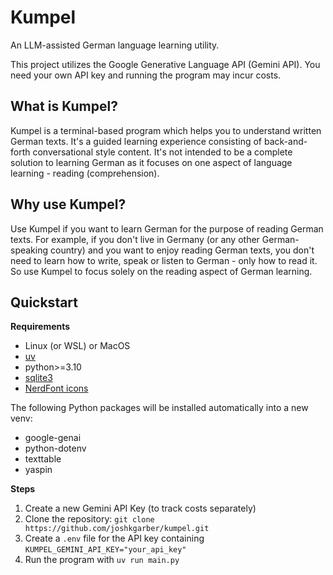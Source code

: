 # Kumpel

An LLM-assisted German language learning utility.

This project utilizes the Google Generative Language API (Gemini API). You need your own API key and running the program may incur costs.

## What is Kumpel?

Kumpel is a terminal-based program which helps you to understand written German texts. It's a guided learning experience consisting of back-and-forth conversational style content. It's not intended to be a complete solution to learning German as it focuses on one aspect of language learning - reading (comprehension).

## Why use Kumpel?

Use Kumpel if you want to learn German for the purpose of reading German texts. For example, if you don't live in Germany (or any other German-speaking country) and you want to enjoy reading German texts, you don't need to learn how to write, speak or listen to German - only how to read it. So use Kumpel to focus solely on the reading aspect of German learning.

## Quickstart

**Requirements**

- Linux (or WSL) or MacOS
- [uv](https://docs.astral.sh/uv/)
- python>=3.10
- [sqlite3](https://sqlite.org/index.html)
- [NerdFont icons](https://www.nerdfonts.com/font-downloads)

The following Python packages will be installed automatically into a new venv:

- google-genai
- python-dotenv
- texttable
- yaspin

**Steps**

1. Create a new Gemini API Key (to track costs separately)
2. Clone the repository: `git clone https://github.com/joshkgarber/kumpel.git`
3. Create a `.env` file for the API key containing `KUMPEL_GEMINI_API_KEY="your_api_key"`
4. Run the program with `uv run main.py`
